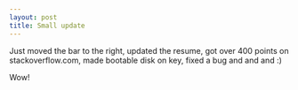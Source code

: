 ```yaml
---
layout: post
title: Small update
---
```

Just moved the bar to the right, updated the resume, got over 400 points on stackoverflow.com, made bootable disk on key, fixed a bug and and and :)

Wow!
